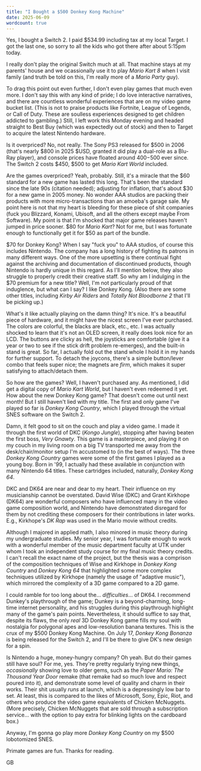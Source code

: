```yaml
---
title: "I Bought a $500 Donkey Kong Machine"
date: 2025-06-09
wordcount: true
---
```


Yes, I bought a Switch 2. I paid $534.99 including tax at my local Target. I got the last one, so sorry to all the kids who got there after about 5:15pm today.

I really don't play the original Switch much at all. That machine stays at my parents' house and we ocassionally use it to play _Mario Kart 8_ when I visit family (and truth be told on this, I'm really more of a _Mario Party_ guy).

To drag this point out even further, I don't even play games that much even more. I don't say this with any kind of pride; I do love interactive narratives, and there are countless wonderful experiences that are on my video game bucket list. (This is not to praise products like Fortnite, League of Legends, or Call of Duty. These are soulless experiences designed to get children addicted to gambling.) Still, I left work this Monday evening and headed straight to Best Buy (which was expectedly out of stock) and then to Target to acquire the latest Nintendo hardware.

Is it overpriced? No, not really. The Sony PS3 released for $500 in 2006 (that's nearly $800 in 2025 $USD, granted it did play a dual-role as a Blu-Ray player), and console prices have floated around $400-$500 ever since. The Switch 2 costs $450, $500 to get _Mario Kart World_ included.

Are the games overpriced? Yeah, probably. Still, it's a miracle that the $60 standard for a new game has lasted this long. That's been the standard since the late 90s (citation needed); adjusting for inflation, that's about $30 for a new game in 2005 money. No wonder AAA studios are packing their products with more micro-transactions than an amoeba's garage sale. My point here is not that my heart is bleeding for these piece of shit companies (fuck you Blizzard, Konami, Ubisoft, and all the others except maybe From Software). My point is that I'm shocked that major game releases haven't jumped in price sooner. $80 for _Mario Kart_? Not for me, but I was fortunate enough to functionally get it for $50 as part of the bundle.

$70 for Donkey Kong? When I say "fuck you" to AAA studios, of course this includes Nintendo. The company has a long history of fighting its patrons in many different ways. One of the more upsetting is there continual fight against the archiving and documentation of discontinued products, though Nintendo is hardly unique in this regard. As I'll mention below, they also struggle to properly credit their creative staff. So why am I indulging in the $70 premium for a new title? Well, I'm not particularly proud of that induglence, but what can I say? I like Donkey Kong. (Also there are some other titles, including _Kirby Air Riders_ and _Totally Not Bloodborne 2_ that I'll be picking up.)

What's it like actually playing on the damn thing? It's nice. It's a beautiful piece of hardware, and it might have the nicest screen I've ever purchased. The colors are colorful, the blacks are black, etc., etc. I was actually shocked to learn that it's not an OLED screen, it really does look nice for an LCD. The buttons are clicky as hell, the joysticks are comfortable (give it a year or two to see if the stick drift problem re-emerges), and the built-in stand is great. So far, I actually fold out the stand whole I hold it in my hands for further support. To detach the joycons, there's a simple button/lever combo that feels super nice; the magnets are _firm_, which makes it super satisfying to attach/detach them.

So how are the games? Well, I haven't purchased any. As mentioned, I did get a digital copy of _Mario Kart World_, but I haven't even redeemed it yet. How about the new Donkey Kong game? That doesn't come out until next month! But I still haven't lied with my title. The first and only game I've played so far is _Donkey Kong Country_, which I played through the virtual SNES software on the Switch 2.

Damn, it felt good to sit on the couch and play a video game. I made it through the first world of DKC (_Kongo Jungle_), stopping after having beaten the first boss, _Very Gnawty_. This game is a masterpiece, and playing it on my couch in my living room on a big TV transported me away from the desk/chair/monitor setup I'm accustomed to (in the best of ways). The three _Donkey Kong Country_ games were some of the first games I played as a young boy. Born in '99, I actually had these available in conjunction with many Nintendo 64 titles. These cartridges included, naturally, _Donkey Kong 64_.

DKC and DK64 are near and dear to my heart. Their influence on my musicianship cannot be overstated. David Wise (DKC) and Grant Kirkhope (DK64) are wonderful composers who have influenced many in the video game composition world, and Nintendo have demonstrated disregard for them by not crediting these composers for their contributions in later works. E.g., Kirkhope's _DK Rap_ was used in the Mario movie without credits.

Although I majored in applied math, I also minored in music theory during my undergraduate studies. My senior year, I was fortunate enough to work with a wonderful member of the music department faculty at UTK under whom I took an independent study course for my final music theory credits. I can't recall the exact name of the project, but the thesis was a comprison of the composition techniques of Wise and Kirkhope in _Donkey Kong Country_ and _Donkey Kong 64_ that highlighted some more complex techniques utilized by Kirkhope (namely the usage of "adaptive music"), which mirrored the complexity of a 3D game compared to a 2D game.

I could ramble for too long about the... _difficulties_... of DK64. I recommend Dunkey's playthrough of the game; Dunkey is a beyond-charming, long-time internet personality, and his struggles during this playthrough highlight many of the game's pain points. Nevertheless, it should suffice to say that, despite its flaws, the only _real_ 3D Donkey Kong game fills my soul with nostalgia for polygonal apes and low-resolution banana textures. This is the crux of my $500 Donkey Kong Machine. On July 17, _Donkey Kong Bonanza_ is being released for the Switch 2, and I'll be there to give DK's new design for a spin.

Is Nintendo a huge, money-hungry company? Oh yeah. But do their games still have soul? For me, yes. They're pretty regularly trying new things, _occasionally_ showing love to older gems, such as the _Paper Mario: The Thousand Year Door_ remake (that remake had so much love and respect poured into it), and demonstrate some level of quality and charm in their works. Their shit usually _runs_ at launch, which is a depressingly low bar to set. At least, this is compared to the likes of Microsoft, Sony, Epic, Riot, and others who produce the video game equivalents of Chicken McNuggets. (More precisely, Chicken McNuggets that are sold through a subscription service... with the option to pay extra for blinking lights on the cardboard box.)

Anyway, I'm gonna go play more _Donkey Kong Country_ on my $500 lobotomized SNES.

Primate games are fun. Thanks for reading.

GB
